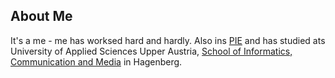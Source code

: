 
## About Me

It's a me - me has worksed hard and hardly. Also ins [PIE](https://pie.fh-hagenberg.at/) and has studied ats University of Applied Sciences Upper Austria, [School of Informatics, Communication and Media](https://www.fh-ooe.at/en/hagenberg-campus/) in Hagenberg.